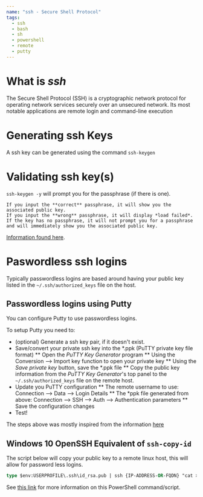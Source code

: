 ```yaml
---
name: "ssh - Secure Shell Protocol"
tags:
  - ssh
  - bash
  - sh
  - powershell
  - remote
  - putty
---
```


# What is *ssh*
The Secure Shell Protocol (SSH) is a cryptographic network protocol for operating network services securely over an unsecured network. 
Its most notable applications are remote login and command-line execution
<!--more-->

# Generating ssh Keys

A ssh key can be generated using the command `ssh-keygen`

# Validating ssh key(s)

`ssh-keygen -y` will prompt you for the passphrase (if there is one).

    If you input the **correct** passphrase, it will show you the associated public key.
    If you input the **wrong** passphrase, it will display *load failed*.
    If the key has no passphrase, it will not prompt you for a passphrase and will immediately show you the associated public key.

[Information found here](https://stackoverflow.com/questions/4411457/how-do-i-verify-check-test-validate-my-ssh-passphrase).

# Paswordless ssh logins

Typically passwordless logins are based around having your public key listed in the `~/.ssh/authorized_keys` file on the host.

## Passwordless logins using Putty

You can configure Putty to use passwordless logins.

To setup Putty you need to:

* (optional) Generate a ssh key pair, if it doesn't exist.
* Save/convert your private ssh key into the *.ppk (PuTTY private key file format)
** Open the *PuTTY Key Generator* program
** Using the Conversion --> Import key function to open your private key
** Using the *Save private key* button, save the *.ppk file
** Copy the public key information from the *PuTTY Key Generator*'s top panel to the `~/.ssh/authorized_keys` file on the remote host.
* Update you PuTTY configuration
** The remote username to use: Connection --> Data --> Login Details
** The *ppk file generated from above: Connection --> SSH --> Auth --> Authentication parameters
** Save the configuration changes
* Test!

The steps above was mostly inspired from the information [here](https://www.host-telecom.com/guides/error-unable-to-use-key-file-when-using-putty/)

## Windows 10 OpenSSH Equivalent of `ssh-copy-id`

The script below will copy your public key to a remote linux host, this will allow for password less logins.

``` ps
type $env:USERPROFILE\.ssh\id_rsa.pub | ssh {IP-ADDRESS-OR-FQDN} "cat >> .ssh/authorized_keys"
```
See [this link](https://www.chrisjhart.com/Windows-10-ssh-copy-id/) for more information on this PowerShell command/script.

